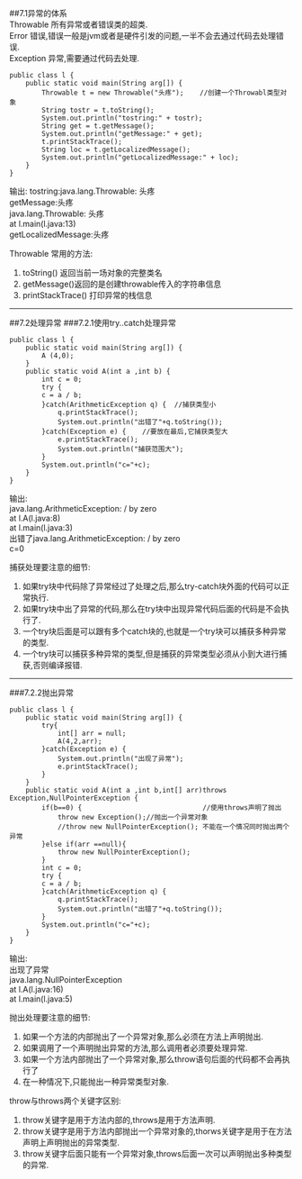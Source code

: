 ##7.1异常的体系  
Throwable 所有异常或者错误类的超类.  
Error     错误,错误一般是jvm或者是硬件引发的问题,一半不会去通过代码去处理错误.  
Exception 异常,需要通过代码去处理.  

    public class l {
        public static void main(String arg[]) {
            Throwable t = new Throwable("头疼");    //创建一个Throwabl类型对象
            String tostr = t.toString();          
            System.out.println("tostring:" + tostr);
            String get = t.getMessage();
            System.out.println("getMessage:" + get);
            t.printStackTrace();    
            String loc = t.getLocalizedMessage();
            System.out.println("getLocalizedMessage:" + loc);
        }
    }
输出:
tostring:java.lang.Throwable: 头疼  
getMessage:头疼  
java.lang.Throwable: 头疼  
	at l.main(l.java:13)  
getLocalizedMessage:头疼  

Throwable 常用的方法:  
1. toString() 返回当前一场对象的完整类名  
2. getMessage()返回的是创建throwable传入的字符串信息  
3. printStackTrace() 打印异常的栈信息  
***
##7.2处理异常
###7.2.1使用try..catch处理异常


    public class l {
        public static void main(String arg[]) {
            A (4,0);
        }
        public static void A(int a ,int b) {
            int c = 0;
            try {
            c = a / b;
            }catch(ArithmeticException q) {  //捕获类型小
                q.printStackTrace();
                System.out.println("出错了"+q.toString());
            }catch(Exception e) {    //要放在最后,它捕获类型大
                e.printStackTrace();
                System.out.println("捕获范围大");
            }
            System.out.println("c="+c);
        }
    }

输出:  
java.lang.ArithmeticException: / by zero  
	at l.A(l.java:8)  
	at l.main(l.java:3)  
出错了java.lang.ArithmeticException: / by zero  
c=0  

捕获处理要注意的细节:  
1. 如果try块中代码除了异常经过了处理之后,那么try-catch块外面的代码可以正常执行.  
2. 如果try块中出了异常的代码,那么在try块中出现异常代码后面的代码是不会执行了.  
3. 一个try块后面是可以跟有多个catch块的,也就是一个try块可以捕获多种异常的类型.  
4. 一个try块可以捕获多种异常的类型,但是捕获的异常类型必须从小到大进行捕获,否则编译报错.  
***
###7.2.2抛出异常

    public class l {
        public static void main(String arg[]) {
            try{
                int[] arr = null;
                A(4,2,arr);
            }catch(Exception e) {
                System.out.println("出现了异常");
                e.printStackTrace();
            }
        }
        public static void A(int a ,int b,int[] arr)throws Exception,NullPointerException {
            if(b==0) {                              //使用throws声明了抛出
                throw new Exception();//抛出一个异常对象
                //throw new NullPointerException(); 不能在一个情况同时抛出两个异常
            }else if(arr ==null){
                throw new NullPointerException();
            }
            int c = 0;
            try {
            c = a / b;
            }catch(ArithmeticException q) {  
                q.printStackTrace();
                System.out.println("出错了"+q.toString());
            }
            System.out.println("c="+c);
        }
    }

输出:  
出现了异常  
java.lang.NullPointerException  
	at l.A(l.java:16)  
	at l.main(l.java:5)  

抛出处理要注意的细节:  
1. 如果一个方法的内部抛出了一个异常对象,那么必须在方法上声明抛出.
2. 如果调用了一个声明抛出异常的方法,那么调用者必须要处理异常.
3. 如果一个方法内部抛出了一个异常对象,那么throw语句后面的代码都不会再执行了
4. 在一种情况下,只能抛出一种异常类型对象.  

throw与throws两个关键字区别:
1. throw关键字是用于方法内部的,throws是用于方法声明.
2. throw关键字是用于方法内部抛出一个异常对象的,thorws关键字是用于在方法声明上声明抛出的异常类型.
3. throw关键字后面只能有一个异常对象,throws后面一次可以声明抛出多种类型的异常.


